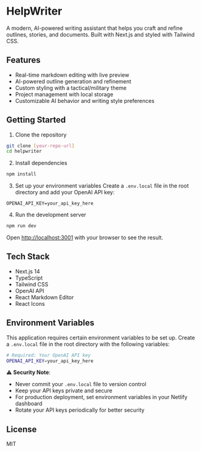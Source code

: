 # HelpWriter

A modern, AI-powered writing assistant that helps you craft and refine outlines, stories, and documents. Built with Next.js and styled with Tailwind CSS.

## Features

- Real-time markdown editing with live preview
- AI-powered outline generation and refinement
- Custom styling with a tactical/military theme
- Project management with local storage
- Customizable AI behavior and writing style preferences

## Getting Started

1. Clone the repository
```bash
git clone [your-repo-url]
cd helpwriter
```

2. Install dependencies
```bash
npm install
```

3. Set up your environment variables
Create a `.env.local` file in the root directory and add your OpenAI API key:
```
OPENAI_API_KEY=your_api_key_here
```

4. Run the development server
```bash
npm run dev
```

Open [http://localhost:3001](http://localhost:3001) with your browser to see the result.

## Tech Stack

- Next.js 14
- TypeScript
- Tailwind CSS
- OpenAI API
- React Markdown Editor
- React Icons

## Environment Variables

This application requires certain environment variables to be set up. Create a `.env.local` file in the root directory with the following variables:

```bash
# Required: Your OpenAI API key
OPENAI_API_KEY=your_api_key_here
```

⚠️ **Security Note**: 
- Never commit your `.env.local` file to version control
- Keep your API keys private and secure
- For production deployment, set environment variables in your Netlify dashboard
- Rotate your API keys periodically for better security

## License

MIT
